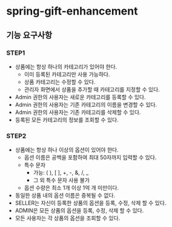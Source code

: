 # spring-gift-enhancement
## 기능 요구사항
### STEP1
- 상품에는 항상 하나의 카테고리가 있어야 한다.
    - 이미 등록된 카테고리만 사용 가능하다.
    - 상품 카테고리는 수정할 수 있다.
    - 관리자 화면에서 상품을 추가할 때 카테고리를 지정할 수 있다.
- Admin 권한의 사용자는 새로운 카테고리를 등록할 수 있다.
- Admin 권한의 사용자는 기존 카테고리의 이름을 변경할 수 있다.
- Admin 권한의 사용자는 기존 카테고리를 삭제할 수 있다.
- 등록된 모든 카테고리의 정보를 조회할 수 있다.

### STEP2
- 상품에는 항상 하나 이상의 옵션이 있어야 한다.
  - 옵션 이름은 공백을 포함하여 최대 50자까지 입력할 수 있다.
  - 특수 문자
    - 가능: ( ), [ ], +, -, &, /, _
    - 그 외 특수 문자 사용 불가
  - 옵션 수량은 최소 1개 이상 1억 개 미만이다.
- 동일한 상품 내의 옵션 이름은 중복될 수 없다.
- SELLER는 자신이 등록한 상품의 옵션을 등록, 수정, 삭제 할 수 있다.
- ADMIN은 모든 상품의 옵션을 등록, 수정, 삭제 할 수 있다.
- 모든 사용자는 각 상품의 옵션을 조회할 수 있다.